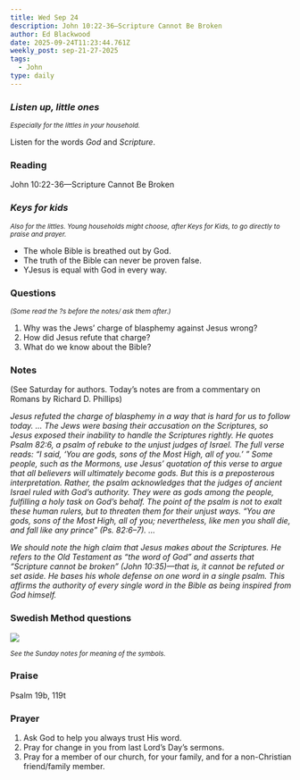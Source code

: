 ```yaml
---
title: Wed Sep 24
description: John 10:22-36—Scripture Cannot Be Broken
author: Ed Blackwood
date: 2025-09-24T11:23:44.761Z
weekly_post: sep-21-27-2025
tags:
  - John
type: daily
---
```

### *Listen up, little ones*

<div><small><i>Especially for the littles in your household.</i></small></div>

Listen for the words *God* and *Scripture*.

### Reading

John 10:22-36—Scripture Cannot Be Broken

### *Keys for kids*

<div><small><i>Also for the littles. Young households might choose, after Keys for Kids, to go directly to praise and prayer.</i></small></div>

* The whole Bible is breathed out by God.
* The truth of the Bible can never be proven false.
* YJesus is equal with God in every way.

### Questions

<div><small><i>(Some read the ?s before the notes/ ask them after.)</i></small></div>

1. Why was the Jews’ charge of blasphemy against Jesus wrong?
2. How did Jesus refute that charge?
3. What do we know about the Bible?

### Notes

(See Saturday for authors. Today’s notes are from a commentary on Romans by Richard D. Phillips)	

*Jesus refuted the charge of blasphemy in a way that is hard for us to follow today. … The Jews were basing their accusation on the Scriptures, so Jesus exposed their inability to handle the Scriptures rightly. He quotes Psalm 82:6, a psalm of rebuke to the unjust judges of Israel. The full verse reads: “I said, ‘You are gods, sons of the Most High, all of you.’ ” Some people, such as the Mormons, use Jesus’ quotation of this verse to argue that all believers will ultimately become gods. But this is a preposterous interpretation. Rather, the psalm acknowledges that the judges of ancient Israel ruled with God’s authority. They were as gods among the people, fulfilling a holy task on God’s behalf. The point of the psalm is not to exalt these human rulers, but to threaten them for their unjust ways. “You are gods, sons of the Most High, all of you; nevertheless, like men you shall die, and fall like any prince” (Ps. 82:6–7). …* 

*We should note the high claim that Jesus makes about the Scriptures. He refers to the Old Testament as “the word of God” and asserts that “Scripture cannot be broken” (John 10:35)—that is, it cannot be refuted or set aside. He bases his whole defense on one word in a single psalm. This affirms the authority of every single word in the Bible as being inspired from God himself.* 

### Swedish Method questions

![](/static/img/family_worship_study_ed-swedish_questions.png)

<div><small><i>See the Sunday notes for meaning of the symbols.</i></small></div>

### Praise

P﻿salm 19b, 119t

### Prayer

1. Ask God to help you always trust His word.
2. Pray for change in you from last Lord’s Day’s sermons.
3. Pray for a member of our church, for your family, and for a non-Christian friend/family member.